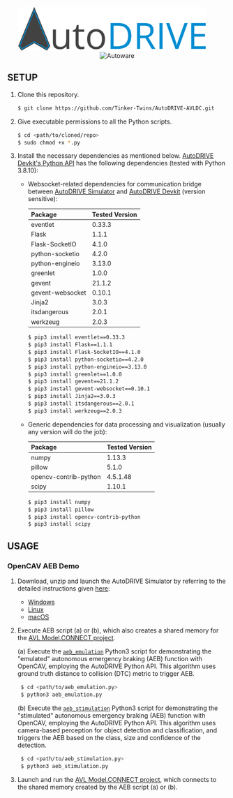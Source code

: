 <p align="center">
<img src="media/AutoDRIVE-Logo.png" alt="AutoDRIVE" height="100"/> &nbsp;&nbsp;&nbsp;&nbsp;&nbsp; <img src="media/AVL-Logo.jpg" alt="Autoware" height="100"/>
</p>

## SETUP

1. Clone this repository.
    ```bash
    $ git clone https://github.com/Tinker-Twins/AutoDRIVE-AVLDC.git
    ```
2. Give executable permissions to all the Python scripts.
   ```bash
   $ cd <path/to/cloned/repo>
   $ sudo chmod +x *.py
   ```
4. Install the necessary dependencies as mentioned below.
    [AutoDRIVE Devkit's Python API](https://github.com/Tinker-Twins/AutoDRIVE/tree/AutoDRIVE-Devkit/ADSS%20Toolkit/autodrive_py) has the following dependencies (tested with Python 3.8.10):
    
    - Websocket-related dependencies for communication bridge between [AutoDRIVE Simulator](https://github.com/Tinker-Twins/AutoDRIVE/tree/AutoDRIVE-Simulator) and [AutoDRIVE Devkit](https://github.com/Tinker-Twins/AutoDRIVE/tree/AutoDRIVE-Devkit) (version sensitive):
    
      | Package | Tested Version |
      |---------|----------------|
      | eventlet | 0.33.3 |
      | Flask | 1.1.1 |
      | Flask-SocketIO | 4.1.0 |
      | python-socketio | 4.2.0 |
      | python-engineio | 3.13.0 |
      | greenlet | 1.0.0 |
      | gevent | 21.1.2 |
      | gevent-websocket | 0.10.1 |
      | Jinja2 | 3.0.3 |
      | itsdangerous | 2.0.1 |
      | werkzeug | 2.0.3 |
      
      ```bash
      $ pip3 install eventlet==0.33.3
      $ pip3 install Flask==1.1.1
      $ pip3 install Flask-SocketIO==4.1.0
      $ pip3 install python-socketio==4.2.0
      $ pip3 install python-engineio==3.13.0
      $ pip3 install greenlet==1.0.0
      $ pip3 install gevent==21.1.2
      $ pip3 install gevent-websocket==0.10.1
      $ pip3 install Jinja2==3.0.3
      $ pip3 install itsdangerous==2.0.1
      $ pip3 install werkzeug==2.0.3
      ```
    
    - Generic dependencies for data processing and visualization (usually any version will do the job):
    
      | Package | Tested Version |
      |---------|----------------|
      | numpy | 1.13.3 |
      | pillow | 5.1.0 |
      | opencv-contrib-python | 4.5.1.48 |
      | scipy | 1.10.1 |
      
      ```bash
      $ pip3 install numpy
      $ pip3 install pillow
      $ pip3 install opencv-contrib-python
      $ pip3 install scipy
      ```

## USAGE

### OpenCAV AEB Demo

1. Download, unzip and launch the AutoDRIVE Simulator by referring to the detailed instructions given [here](https://github.com/AutoDRIVE-Ecosystem/AutoDRIVE/tree/AutoDRIVE-Simulator?tab=readme-ov-file#download-and-run):
    - [Windows](https://github.com/Tinker-Twins/AutoDRIVE-AVLDC/releases/download/v1.0.0/AutoDRIVE_Simulator_Windows.zip)
    - [Linux](https://github.com/Tinker-Twins/AutoDRIVE-AVLDC/releases/download/v1.0.0/AutoDRIVE_Simulator_Linux.zip)
    - [macOS](https://github.com/Tinker-Twins/AutoDRIVE-AVLDC/releases/download/v1.0.0/AutoDRIVE_Simulator_macOS.zip)  

2. Execute AEB script (a) or (b), which also creates a shared memory for the [AVL Model.CONNECT project](https://github.com/Tinker-Twins/AutoDRIVE-AVLDC/blob/main/autodrive_avldc_cosim/autodrive_avldc_cosim.proj).

   (a) Execute the [`aeb_emulation`](https://github.com/Tinker-Twins/AutoDRIVE-AVLDC/blob/main/autodrive_avldc_cosim/autodrive_avldc_cosim_files/modeling/aeb_emulation.py) Python3 script for demonstrating the "emulated" autonomous emergency braking (AEB) function with OpenCAV, employing the AutoDRIVE Python API. This algorithm uses ground truth distance to collision (DTC) metric to trigger AEB.

   ```bash
    $ cd <path/to/aeb_emulation.py>
    $ python3 aeb_emulation.py
    ```

    (b) Execute the [`aeb_stimulation`](https://github.com/Tinker-Twins/AutoDRIVE-AVLDC/blob/main/autodrive_avldc_cosim/autodrive_avldc_cosim_files/modeling/aeb_stimulation.py) Python3 script for demonstrating the "stimulated" autonomous emergency braking (AEB) function with OpenCAV, employing the AutoDRIVE Python API. This algorithm uses camera-based perception for object detection and classification, and triggers the AEB based on the class, size and confidence of the detection.

   ```bash
    $ cd <path/to/aeb_stimulation.py>
    $ python3 aeb_stimulation.py
    ```

3. Launch and run the [AVL Model.CONNECT project](https://github.com/Tinker-Twins/AutoDRIVE-AVLDC/blob/main/autodrive_avldc_cosim/autodrive_avldc_cosim.proj), which connects to the shared memory created by the AEB script (a) or (b).
